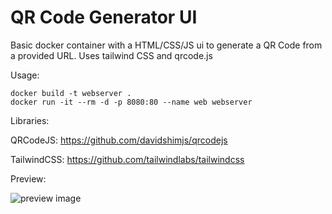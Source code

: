 # QR Code Generator UI
Basic docker container with a HTML/CSS/JS ui to generate a QR Code from a provided URL.
Uses tailwind CSS and qrcode.js

Usage:
```
docker build -t webserver .
docker run -it --rm -d -p 8080:80 --name web webserver
```

Libraries:

QRCodeJS: https://github.com/davidshimjs/qrcodejs

TailwindCSS: https://github.com/tailwindlabs/tailwindcss

Preview:

![preview image](https://i.imgur.com/vh2AmMw.png)
